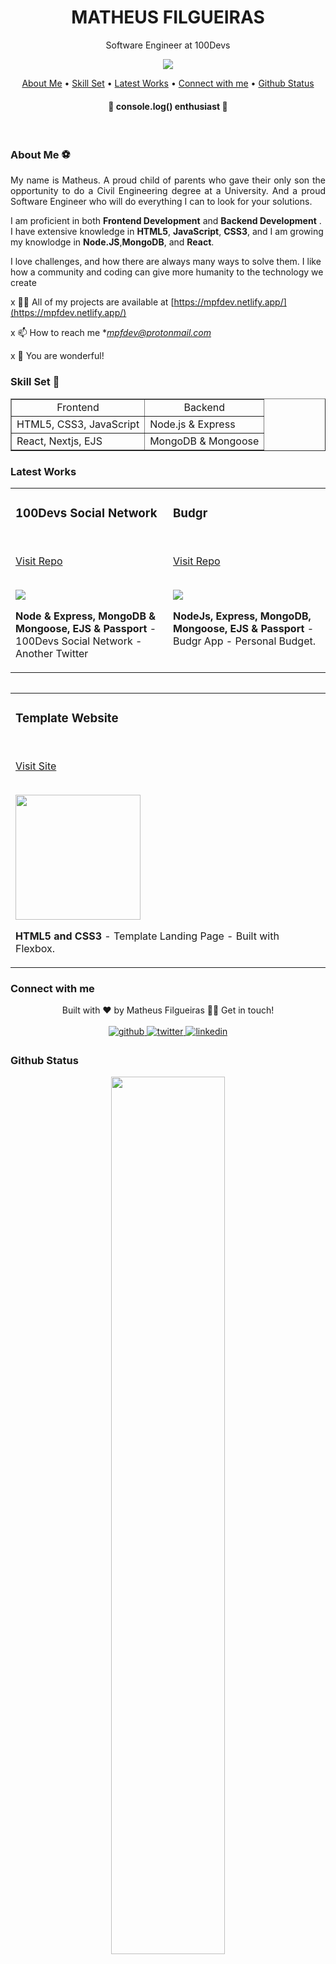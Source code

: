 <h1 align="center">MATHEUS FILGUEIRAS</h1>
<p align="center">Software Engineer at 100Devs</p>
<p align="center"><img src="https://img.shields.io/static/v1?label=README&message=MPFDEV&color=4287f5&style=for-the-badge&logo=ghost"/></p>


<p align="center">
 <a href="#about-me">About Me</a> •
 <a href="#roadmap">Skill Set</a> • 
 <a href="#portfolio">Latest Works</a> • 
 <a href="#connect">Connect with me</a> • 
 <a href="#status">Github Status</a>
</p>

<h4 align="center">🚀 console.log() enthusiast 🚀</h4>
<br />
<h3 id="about-me">About Me ⚽</h3>

<p align="justify">
My name is Matheus. A proud child of parents who gave their only son the opportunity to do a Civil Engineering degree at a University. And a proud Software Engineer who will do everything I can to look for your solutions.

I am proficient in both **Frontend Development** and **Backend Development** . I have extensive knowledge in **HTML5**, **JavaScript**, **CSS3**, and I am growing my knowlodge in **Node.JS**,**MongoDB**, and **React**.

I love challenges, and how there are always many ways to solve them. I like how a community and coding can give more humanity to the technology we create
</p>

<p align="left">
  
x 👨‍💻 All of my projects are available at [https://mpfdev.netlify.app/](https://mpfdev.netlify.app/)

x 📫 How to reach me **mpfdev@protonmail.com*

x 💐 You are wonderful!
</p>

<h3 id="roadmap">Skill Set 🚀</h3>

<div align="center">
  <table style="width: 100%;" border="1">
    <tbody>
      <tr>
        <td align="center">Frontend</td>
        <td align="center">Backend</td>
      </tr>
      <tr>
        <td>HTML5, CSS3, JavaScript</td>
        <td>Node.js & Express</td>
      </tr>
      <tr>
        <td>React, Nextjs, EJS</td>
        <td>MongoDB & Mongoose</td>
      </tr>
    </tbody>
  </table>
  </div>

<h3 id="portfolio">Latest Works</h3>

<article>
      <div>
  <div>
<table>
  <tbody><tr>
    <td width="50%" valign="top">
      <h3>100Devs Social Network</h3>
        <br>
        <p><a href="https://github.com/mpfdev/100DevsTwitterNetwork" rel="nofollow">Visit Repo</a></p>
        <br>
        <a href="https://github.com/mpfdev/100DevsTwitterNetwork" rel="nofollow">
            <img src="https://i.imgur.com/nMWVuZ3.gif">
        </a>
        <p><strong>Node & Express, MongoDB & Mongoose, EJS & Passport</strong> - 100Devs Social Network - Another Twitter</p>
    </td>
    <td width="50%" valign="top">
      <h3>Budgr</h3>
        <br>
        <p><a href="https://github.com/mpfdev/budgrapp" rel="nofollow">Visit Repo</a></p>
        <br>
        <a href="https://github.com/mpfdev/budgrapp" rel="nofollow">
            <img src="https://camo.githubusercontent.com/e8c2504db073d5939c1b875b9d628346f558d141e1c74c3eb94321c007d28535/68747470733a2f2f692e696d6775722e636f6d2f79656a74424a782e706e67" style="max-width:100%;">
        </a>
        <p><strong>NodeJs, Express, MongoDB, Mongoose, EJS & Passport</strong> - Budgr App - Personal Budget.</p>
    </td>
  </tr>
</tbody>
    </table>
              </div>
  </div>
</article>
    
  <div>
<table>
    <table>
  <tbody><tr>
       <td width="100%">
      <h3>Template Website</h3>
        <br>
        <p><a href="https://laughing-kilby-4ed51e.netlify.app/" rel="nofollow">Visit Site</a></p>
        <br>
        <a href="https://laughing-kilby-4ed51e.netlify.app/" rel="nofollow">
            <img src="https://mpfdev.netlify.app/images/thumbs/website.png" style="max-width:100%; height:200px;">
        </a>
        <p><strong>HTML5 and CSS3</strong> - Template Landing Page - Built with Flexbox.</p>
    </td>
    </tr>
</tbody>
    </table>
  </div>
  </div>
</article>

<h3 id="connect">Connect with me</h3>
<div align="center">
 Built with ❤️ by Matheus Filgueiras 👋🏽 Get in touch!  <br/><br/>
  
<a href="https://github.com/mpfdev" target="_blank">
<img src=https://img.shields.io/badge/github-%2324292e.svg?&style=for-the-badge&logo=github&logoColor=white alt=github style="margin-bottom: 5px;" />
</a><a href="https://twitter.com/mpfdev" target="_blank">
<img src=https://img.shields.io/badge/twitter-%2300acee.svg?&style=for-the-badge&logo=twitter&logoColor=white alt=twitter style="margin-bottom: 5px;" />
</a><a href="https://linkedin.com/in/matheus-filgueiras-dev" target="_blank">
<img src=https://img.shields.io/badge/linkedin-%231E77B5.svg?&style=for-the-badge&logo=linkedin&logoColor=white alt=linkedin style="margin-bottom: 5px;" /></a>
</div>

<h3 id="status">Github Status</h3>

<div align="center">
<img src="https://github-readme-streak-stats.herokuapp.com/?user=mpfdev" align="center" width="60%"/>
</div>
